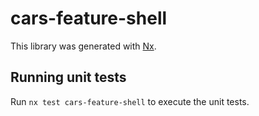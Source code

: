 # cars-feature-shell

This library was generated with [Nx](https://nx.dev).

## Running unit tests

Run `nx test cars-feature-shell` to execute the unit tests.
